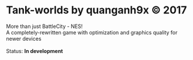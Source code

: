 # Tank-worlds by quanganh9x &copy; 2017

More than just BattleCity - NES!<br>
A completely-rewritten game with optimization and graphics quality for newer devices<br><br>
Status: <span><b>In development</b></span>
